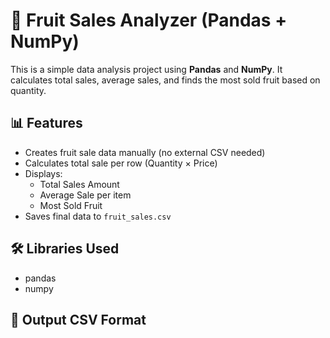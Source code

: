 # 🍇 Fruit Sales Analyzer (Pandas + NumPy)

This is a simple data analysis project using **Pandas** and **NumPy**. It calculates total sales, average sales, and finds the most sold fruit based on quantity.

## 📊 Features
- Creates fruit sale data manually (no external CSV needed)
- Calculates total sale per row (Quantity × Price)
- Displays:
  - Total Sales Amount
  - Average Sale per item
  - Most Sold Fruit
- Saves final data to `fruit_sales.csv`

## 🛠 Libraries Used
- pandas
- numpy

## 📁 Output CSV Format
